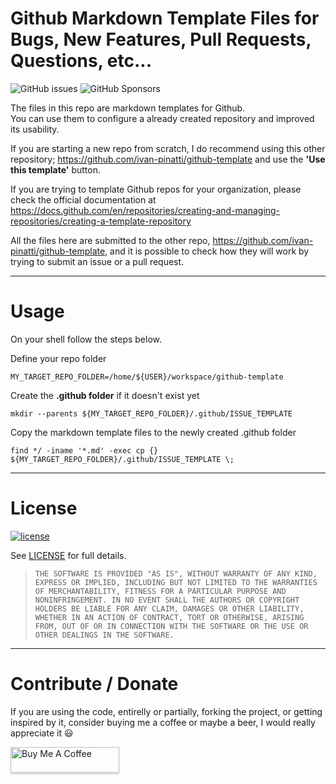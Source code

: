 # Github Markdown Template Files for Bugs, New Features, Pull Requests, Questions, etc...

![GitHub issues](https://img.shields.io/github/issues-raw/ivan-pinatti/github-templates?logo=Github&style=for-the-badge)
![GitHub Sponsors](https://img.shields.io/github/sponsors/ivan-pinatti?logo=Github&style=for-the-badge)

The files in this repo are markdown templates for Github.\
You can use them to configure a already created repository and improved its usability.

If you are starting a new repo from scratch, I do recommend using this other repository; https://github.com/ivan-pinatti/github-template and use the __'Use this template'__ button.

If you are trying to template Github repos for your organization, please check the official documentation at https://docs.github.com/en/repositories/creating-and-managing-repositories/creating-a-template-repository

All the files here are submitted to the other repo, https://github.com/ivan-pinatti/github-template, and it is possible to check how they will work by trying to submit an issue or a pull request.

---
# Usage

On your shell follow the steps below.

Define your repo folder
```shell
MY_TARGET_REPO_FOLDER=/home/${USER}/workspace/github-template
```

Create the **.github folder** if it doesn't exist yet
```shell
mkdir --parents ${MY_TARGET_REPO_FOLDER}/.github/ISSUE_TEMPLATE
```

Copy the markdown template files to the newly created .github folder
```shell
find */ -iname '*.md' -exec cp {} ${MY_TARGET_REPO_FOLDER}/.github/ISSUE_TEMPLATE \;
```

---
# License
[![license](https://img.shields.io/github/license/ivan-pinatti/docker-torrent-box?style=plastic)](https://github.com/ivan-pinatti/docker-torrent-box/blob/master/LICENSE)

See [LICENSE](LICENSE) for full details.

> ```THE SOFTWARE IS PROVIDED "AS IS", WITHOUT WARRANTY OF ANY KIND, EXPRESS OR IMPLIED, INCLUDING BUT NOT LIMITED TO THE WARRANTIES OF MERCHANTABILITY, FITNESS FOR A PARTICULAR PURPOSE AND NONINFRINGEMENT. IN NO EVENT SHALL THE AUTHORS OR COPYRIGHT HOLDERS BE LIABLE FOR ANY CLAIM, DAMAGES OR OTHER LIABILITY, WHETHER IN AN ACTION OF CONTRACT, TORT OR OTHERWISE, ARISING FROM, OUT OF OR IN CONNECTION WITH THE SOFTWARE OR THE USE OR OTHER DEALINGS IN THE SOFTWARE.```

---
# Contribute / Donate
If you are using the code, entirelly or partially, forking the project, or getting inspired by it, consider buying me a coffee or maybe a beer, I would really appreciate it :smiley:

<a href="https://www.buymeacoffee.com/ivan.pinatti" target="_blank"><img src="https://www.buymeacoffee.com/assets/img/custom_images/orange_img.png" alt="Buy Me A Coffee" style="height: 41px !important;width: 174px !important;box-shadow: 0px 3px 2px 0px rgba(190, 190, 190, 0.5) !important;-webkit-box-shadow: 0px 3px 2px 0px rgba(190, 190, 190, 0.5) !important;" ></a>

